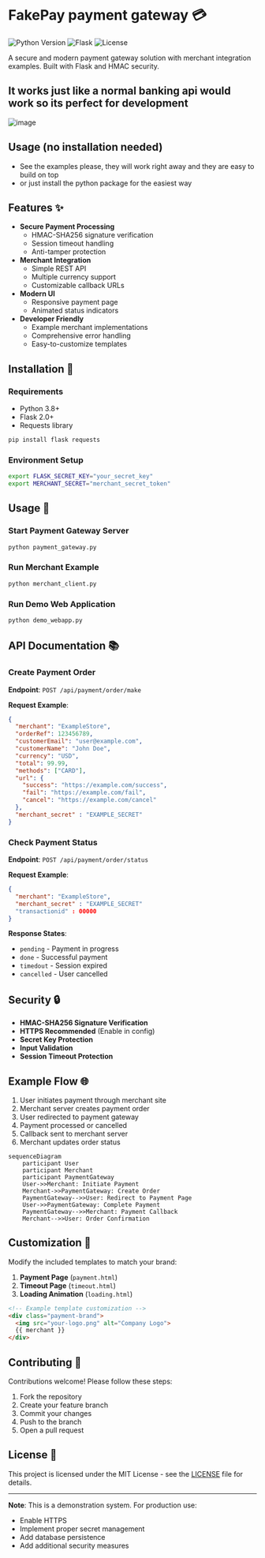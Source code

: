 # FakePay payment gateway 💳

![Python Version](https://img.shields.io/badge/python-3.8%2B-blue)
![Flask](https://img.shields.io/badge/Flask-2.0%2B-lightgrey)
![License](https://img.shields.io/badge/license-MIT-green)

A secure and modern payment gateway solution with merchant integration examples. Built with Flask and HMAC security.

## It works just like a normal banking api would work so its perfect for development

![image](https://github.com/user-attachments/assets/53092621-8c97-43f3-b6e2-5b9d56be1620)

## Usage (no installation needed)
- See the examples please, they will work right away and they are easy to build on top
- or just install the python package for the easiest way



## Features ✨

- **Secure Payment Processing**
  - HMAC-SHA256 signature verification
  - Session timeout handling
  - Anti-tamper protection
- **Merchant Integration**
  - Simple REST API
  - Multiple currency support
  - Customizable callback URLs
- **Modern UI**
  - Responsive payment page
  - Animated status indicators
- **Developer Friendly**
  - Example merchant implementations
  - Comprehensive error handling
  - Easy-to-customize templates

## Installation 🚀

### Requirements
- Python 3.8+
- Flask 2.0+
- Requests library

```bash
pip install flask requests
```

### Environment Setup
```bash
export FLASK_SECRET_KEY="your_secret_key"
export MERCHANT_SECRET="merchant_secret_token"
```

## Usage 📖

### Start Payment Gateway Server
```bash
python payment_gateway.py
```

### Run Merchant Example
```bash
python merchant_client.py
```

### Run Demo Web Application
```bash
python demo_webapp.py
```

## API Documentation 📚

### Create Payment Order
**Endpoint**: `POST /api/payment/order/make`

**Request Example**:
```json
{
  "merchant": "ExampleStore",
  "orderRef": 123456789,
  "customerEmail": "user@example.com",
  "customerName": "John Doe",
  "currency": "USD",
  "total": 99.99,
  "methods": ["CARD"],
  "url": {
    "success": "https://example.com/success",
    "fail": "https://example.com/fail",
    "cancel": "https://example.com/cancel"
  },
  "merchant_secret" : "EXAMPLE_SECRET"
}
```

### Check Payment Status
**Endpoint**: `POST /api/payment/order/status`

**Request Example**:
```json
{
  "merchant": "ExampleStore",
  "merchant_secret" : "EXAMPLE_SECRET"
  "transactionid" : 00000
}
```

**Response States**:
- `pending` - Payment in progress
- `done` - Successful payment
- `timedout` - Session expired
- `cancelled` - User cancelled

## Security 🔒

- **HMAC-SHA256 Signature Verification**
- **HTTPS Recommended** (Enable in config)
- **Secret Key Protection**
- **Input Validation**
- **Session Timeout Protection**

## Example Flow 🌐

1. User initiates payment through merchant site
2. Merchant server creates payment order
3. User redirected to payment gateway
4. Payment processed or cancelled
5. Callback sent to merchant server
6. Merchant updates order status

```mermaid
sequenceDiagram
    participant User
    participant Merchant
    participant PaymentGateway
    User->>Merchant: Initiate Payment
    Merchant->>PaymentGateway: Create Order
    PaymentGateway-->>User: Redirect to Payment Page
    User->>PaymentGateway: Complete Payment
    PaymentGateway-->>Merchant: Payment Callback
    Merchant-->>User: Order Confirmation
```

## Customization 🎨

Modify the included templates to match your brand:

1. **Payment Page** (`payment.html`)
2. **Timeout Page** (`timeout.html`)
3. **Loading Animation** (`loading.html`)

```html
<!-- Example template customization -->
<div class="payment-brand">
  <img src="your-logo.png" alt="Company Logo">
  {{ merchant }}
</div>
```

## Contributing 🤝

Contributions welcome! Please follow these steps:
1. Fork the repository
2. Create your feature branch
3. Commit your changes
4. Push to the branch
5. Open a pull request

## License 📄

This project is licensed under the MIT License - see the [LICENSE](LICENSE) file for details.

---

**Note**: This is a demonstration system. For production use:
- Enable HTTPS
- Implement proper secret management
- Add database persistence
- Add additional security measures
